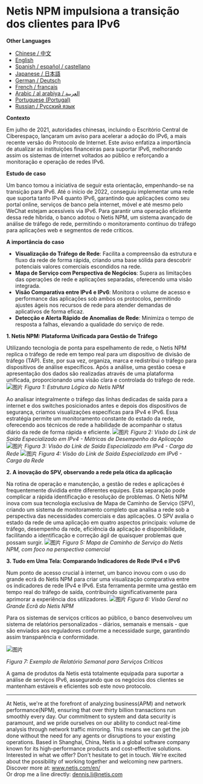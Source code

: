 # Netis NPM impulsiona a transição dos clientes para IPv6

**Other Languages**

+ [Chinese / 中文](https://github.com/lvdeshuii/OverFlow/blob/main/docs/zh/Netis-NPM-Empowers-Customers-IPv6-Upgrade-zh.md)
+ [English](https://github.com/lvdeshuii/OverFlow/blob/main/docs/en/Netis-NPM-Empowers-Customers-IPv6-Upgrade-en.md)
+ [Spanish / español / castellano](https://github.com/lvdeshuii/OverFlow/blob/main/docs/es/Netis-NPM-Empowers-Customers-IPv6-Upgrade-es.md)
+ [Japanese / 日本語](https://github.com/lvdeshuii/OverFlow/blob/main/docs/ja/Netis-NPM-Empowers-Customers-IPv6-Upgrade-ja.md)
+ [German / Deutsch](https://github.com/lvdeshuii/OverFlow/blob/main/docs/de/Netis-NPM-Empowers-Customers-IPv6-Upgrade-de.md)
+ [French / français](https://github.com/lvdeshuii/OverFlow/blob/main/docs/fr/Netis-NPM-Empowers-Customers-IPv6-Upgrade-fr.md)
+ [Arabic / al arabiya / العربية](https://github.com/lvdeshuii/OverFlow/blob/main/docs/ar/Netis-NPM-Empowers-Customers-IPv6-Upgrade-ar.md)
+ [Portuguese (Portugal)](https://github.com/lvdeshuii/OverFlow/blob/main/docs/pt/Netis-NPM-Empowers-Customers-IPv6-Upgrade-pt.md)
+ [Russian / Русский язык](https://github.com/lvdeshuii/OverFlow/blob/main/docs/ru/Netis-NPM-Empowers-Customers-IPv6-Upgrade-ru.md)

**Contexto**

Em julho de 2021, autoridades chinesas, incluindo o Escritório Central de Ciberespaço, lançaram um aviso para acelerar a adoção do IPv6, a mais recente versão do Protocolo de Internet. Este aviso enfatiza a importância de atualizar as instituições financeiras para suportar IPv6, melhorando assim os sistemas de internet voltados ao público e reforçando a monitoração e operação de redes IPv6.

**Estudo de caso**

Um banco tomou a iniciativa de seguir esta orientação, empenhando-se na transição para IPv6. Até o início de 2022, conseguiu implementar uma rede que suporta tanto IPv4 quanto IPv6, garantindo que aplicações como seu portal online, serviços de banco pela internet, móvel e até mesmo pelo WeChat estejam acessíveis via IPv6. Para garantir uma operação eficiente dessa rede híbrida, o banco adotou o Netis NPM, um sistema avançado de análise de tráfego de rede, permitindo o monitoramento contínuo do tráfego para aplicações web e segmentos de rede críticos.

**A importância do caso**

- **Visualização do Tráfego de Rede**: Facilita a compreensão da estrutura e fluxo da rede de forma rápida, criando uma base sólida para descobrir potenciais valores comerciais escondidos na rede.
- **Mapa de Serviço com Perspectiva de Negócios**: Supera as limitações das operações de rede e aplicações separadas, oferecendo uma visão integrada.
- **Visão Comparativa entre IPv4 e IPv6**: Monitora o volume de acesso e performance das aplicações sob ambos os protocolos, permitindo ajustes ágeis nos recursos de rede para atender demandas de aplicativos de forma eficaz.
- **Detecção e Alerta Rápido de Anomalias de Rede**: Minimiza o tempo de resposta a falhas, elevando a qualidade do serviço de rede.

**1. Netis NPM: Plataforma Unificada para Gestão de Tráfego**

Utilizando tecnologia de ponta para espelhamento de rede, o Netis NPM replica o tráfego de rede em tempo real para um dispositivo de divisão de tráfego (TAP). Este, por sua vez, organiza, marca e redistribui o tráfego para dispositivos de análise específicos. Após a análise, uma gestão coesa e apresentação dos dados são realizadas através de uma plataforma unificada, proporcionando uma visão clara e controlada do tráfego de rede.
![图片](https://mmbiz.qpic.cn/mmbiz_png/o672k3fsicq3hHmITGktAGic9O31RicFkrdmOY8s0Zx1QLXLJAwZPCTCVweXBzFohlQVec4ZWSD75iafRL0nuxPedQ/640?wx_fmt=png&wxfrom=5&wx_lazy=1&wx_co=1)
*Figura 1: Estrutura Lógica do Netis NPM*

Ao analisar integralmente o tráfego das linhas dedicadas de saída para a internet e dos switches posicionados antes e depois dos dispositivos de segurança, criamos visualizações específicas para IPv4 e IPv6. Essa estratégia permite um monitoramento constante do estado da rede, oferecendo aos técnicos de rede a habilidade de acompanhar o status diário da rede de forma rápida e eficiente.
![图片](https://mmbiz.qpic.cn/mmbiz_png/o672k3fsicq3hHmITGktAGic9O31RicFkrdzV9UeJb7j2j2MdKqialiaWyAg8aaWdNAnxxkH5ibOpcL3mykCg1G68bPA/640?wx_fmt=png&wxfrom=5&wx_lazy=1&wx_co=1)
*Figura 2: Visão do Link de Saída Especializado em IPv4 - Métricas de Desempenho da Aplicação*
![图片](https://mmbiz.qpic.cn/mmbiz_png/o672k3fsicq3hHmITGktAGic9O31RicFkrdLebyqoTAYIJEwomHz2EAtVUYrickXjJ57I8POcGUIXDL3wg7TzyibD6w/640?wx_fmt=png&wxfrom=5&wx_lazy=1&wx_co=1)
*Figura 3: Visão do Link de Saída Especializado em IPv4 - Carga da Rede*
![图片](https://mmbiz.qpic.cn/mmbiz_png/o672k3fsicq3hHmITGktAGic9O31RicFkrdNd5IJZE9kThvyGBOKXnLbicb8h9yHh7gQZXriboIntLgvIXEjXSFLUrQ/640?wx_fmt=png&wxfrom=5&wx_lazy=1&wx_co=1)
*Figura 4: Visão do Link de Saída Especializado em IPv6 - Carga da Rede*

**2. A inovação do SPV, observando a rede pela ótica da aplicação**

Na rotina de operação e manutenção, a gestão de redes e aplicações é frequentemente dividida entre diferentes equipes. Esta separação pode complicar a rápida identificação e resolução de problemas. O Netis NPM inova com sua tecnologia exclusiva de Mapa de Caminho de Serviço (SPV), criando um sistema de monitoramento completo que analisa a rede sob a perspectiva das necessidades comerciais e das aplicações. O SPV avalia o estado da rede de uma aplicação em quatro aspectos principais: volume de tráfego, desempenho da rede, eficiência da aplicação e disponibilidade, facilitando a identificação e correção ágil de quaisquer problemas que possam surgir.
![图片](https://mmbiz.qpic.cn/mmbiz_png/o672k3fsicq3hHmITGktAGic9O31RicFkrd7ibZGpAdR6x5s4JPYOrSQqgibTXTVoK53cRxPSawqYnplztwXVAiaNIFQ/640?wx_fmt=png&wxfrom=5&wx_lazy=1&wx_co=1)
*Figura 5: Mapa de Caminho de Serviço do Netis NPM, com foco na perspectiva comercial*

**3. Tudo em Uma Tela: Comparando Indicadores de Rede IPv4 e IPv6**

Num ponto de acesso crucial à internet, um banco inovou com o uso do grande ecrã do Netis NPM para criar uma visualização comparativa entre os indicadores de rede IPv4 e IPv6. Esta ferramenta permite uma gestão em tempo real do tráfego de saída, contribuindo significativamente para aprimorar a experiência dos utilizadores.
![图片](https://mmbiz.qpic.cn/mmbiz_png/o672k3fsicq3hHmITGktAGic9O31RicFkrd0icN9vsmAf2Tp1gks2V2Z3nx266D6ia02XqbTP9Jvu1srs0ve7xFa2Dw/640?wx_fmt=png&wxfrom=5&wx_lazy=1&wx_co=1)
*Figura 6: Visão Geral no Grande Ecrã do Netis NPM*

Para os sistemas de serviços críticos ao público, o banco desenvolveu um sistema de relatórios personalizados - diários, semanais e mensais - que são enviados aos reguladores conforme a necessidade surge, garantindo assim transparência e conformidade.

![图片](https://mmbiz.qpic.cn/mmbiz_png/o672k3fsicq3hHmITGktAGic9O31RicFkrdIngXzdI72uJ9mrwpx0LHnmpWslsam5qu2s1R5ADQDcTos941Xz4vXg/640?wx_fmt=png&wxfrom=5&wx_lazy=1&wx_co=1)

*Figura 7: Exemplo de Relatório Semanal para Serviços Críticos*

A gama de produtos da Netis está totalmente equipada para suportar a análise de serviços IPv6, assegurando que os negócios dos clientes se mantenham estáveis e eficientes sob este novo protocolo.
***
At Netis, we're at the forefront of analyzing business(APM) and network performance(NPM), ensuring that over thirty billion transactions run smoothly every day. Our commitment to system and data security is paramount, and we pride ourselves on our ability to conduct real-time analysis through network traffic mirroring. This means we can get the job done without the need for any agents or disruptions to your existing operations. Based in Shanghai, China, Netis is a global software company known for its high-performance products and cost-effective solutions. Interested in what we offer? Don't hesitate to get in touch. We're excited about the possibility of working together and welcoming new partners.  
Discover more at: www.netis.com/en/  
Or drop me a line directly: dennis.li@netis.com
